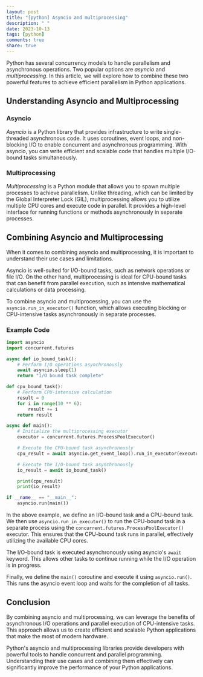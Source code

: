 ```yaml
---
layout: post
title: "[python] Asyncio and multiprocessing"
description: " "
date: 2023-10-13
tags: [python]
comments: true
share: true
---
```


Python has several concurrency models to handle parallelism and asynchronous operations. Two popular options are *asyncio* and *multiprocessing*. In this article, we will explore how to combine these two powerful features to achieve efficient parallelism in Python applications.

## Understanding Asyncio and Multiprocessing

### Asyncio

*Asyncio* is a Python library that provides infrastructure to write single-threaded asynchronous code. It uses coroutines, event loops, and non-blocking I/O to enable concurrent and asynchronous programming. With asyncio, you can write efficient and scalable code that handles multiple I/O-bound tasks simultaneously.

### Multiprocessing

*Multiprocessing* is a Python module that allows you to spawn multiple processes to achieve parallelism. Unlike threading, which can be limited by the Global Interpreter Lock (GIL), multiprocessing allows you to utilize multiple CPU cores and execute code in parallel. It provides a high-level interface for running functions or methods asynchronously in separate processes.

## Combining Asyncio and Multiprocessing

When it comes to combining asyncio and multiprocessing, it is important to understand their use cases and limitations.

Asyncio is well-suited for I/O-bound tasks, such as network operations or file I/O. On the other hand, multiprocessing is ideal for CPU-bound tasks that can benefit from parallel execution, such as intensive mathematical calculations or data processing.

To combine asyncio and multiprocessing, you can use the `asyncio.run_in_executor()` function, which allows executing blocking or CPU-intensive tasks asynchronously in separate processes.

### Example Code

```python
import asyncio
import concurrent.futures

async def io_bound_task():
    # Perform I/O operations asynchronously
    await asyncio.sleep(1)
    return "I/O bound task complete"

def cpu_bound_task():
    # Perform CPU-intensive calculation
    result = 0
    for i in range(10 ** 6):
        result += i
    return result

async def main():
    # Initialize the multiprocessing executor
    executor = concurrent.futures.ProcessPoolExecutor()

    # Execute the CPU-bound task asynchronously
    cpu_result = await asyncio.get_event_loop().run_in_executor(executor, cpu_bound_task)

    # Execute the I/O-bound task asynchronously
    io_result = await io_bound_task()

    print(cpu_result)
    print(io_result)

if __name__ == "__main__":
    asyncio.run(main())
```

In the above example, we define an I/O-bound task and a CPU-bound task. We then use `asyncio.run_in_executor()` to run the CPU-bound task in a separate process using the `concurrent.futures.ProcessPoolExecutor()` executor. This ensures that the CPU-bound task runs in parallel, effectively utilizing the available CPU cores.

The I/O-bound task is executed asynchronously using asyncio's `await` keyword. This allows other tasks to continue running while the I/O operation is in progress.

Finally, we define the `main()` coroutine and execute it using `asyncio.run()`. This runs the asyncio event loop and waits for the completion of all tasks.

## Conclusion

By combining asyncio and multiprocessing, we can leverage the benefits of asynchronous I/O operations and parallel execution of CPU-intensive tasks. This approach allows us to create efficient and scalable Python applications that make the most of modern hardware.

Python's asyncio and multiprocessing libraries provide developers with powerful tools to handle concurrent and parallel programming. Understanding their use cases and combining them effectively can significantly improve the performance of your Python applications.